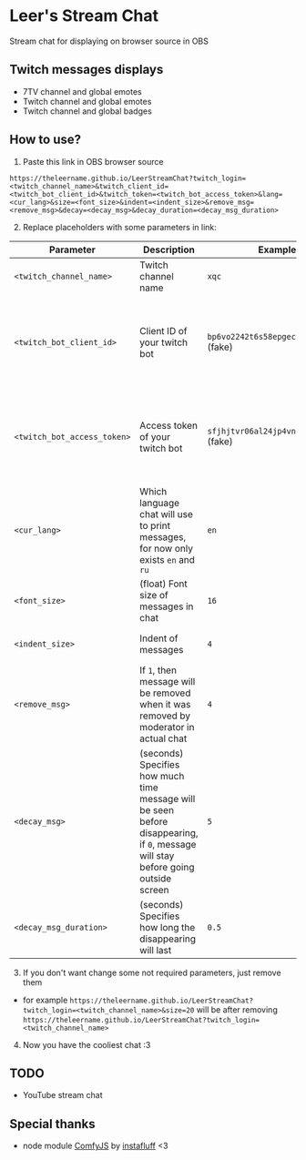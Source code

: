 # Leer's Stream Chat
Stream chat for displaying on browser source in OBS

## Twitch messages displays
- 7TV channel and global emotes
- Twitch channel and global emotes
- Twitch channel and global badges

## How to use?
1. Paste this link in OBS browser source
```
https://theleername.github.io/LeerStreamChat?twitch_login=<twitch_channel_name>&twitch_client_id=<twitch_bot_client_id>&twitch_token=<twitch_bot_access_token>&lang=<cur_lang>&size=<font_size>&indent=<indent_size>&remove_msg=<remove_msg>&decay=<decay_msg>&decay_duration=<decay_msg_duration>
```
2. Replace placeholders with some parameters in link:

| Parameter                   | Description                                                                                                                       | Example                                 | Required                                                         |
|-----------------------------|-----------------------------------------------------------------------------------------------------------------------------------|-----------------------------------------|------------------------------------------------------------------|
| `<twitch_channel_name>`     | Twitch channel name                                                                                                               | `xqc`                                   | Yes                                                              |
| `<twitch_bot_client_id>`    | Client ID of your twitch bot                                                                                                      | `bp6vo2242t6s58epgeck17dabsabu1` (fake) | No (if didnt specified, emotes and badges will be not displayed) |
| `<twitch_bot_access_token>` | Access token of your twitch bot                                                                                                   | `sfjhjtvr06al24jp4vnbj8km3njc91` (fake) | No (if didnt specified, emotes and badges will be not displayed) |
| `<cur_lang>`                | Which language chat will use to print messages, for now only exists `en` and `ru`                                                 | `en`                                    | No (default value: `en`)                                         |
| `<font_size>`               | (float) Font size of messages in chat                                                                                             | `16`                                    | No (default value: `16`)                                         |
| `<indent_size>`             | Indent of messages                                                                                                                | `4`                                     | No (default value: `4`)                                          |
| `<remove_msg>`              | If `1`, then message will be removed when it was removed by moderator in actual chat                                              | `4`                                     | No (default value: `1`)                                          |
| `<decay_msg>`               | (seconds) Specifies how much time message will be seen before disappearing, if `0`, message will stay before going outside screen | `5`                                     | No (default value: `0`)                                          |
| `<decay_msg_duration>`      | (seconds) Specifies how long the disappearing will last                                                                           | `0.5`                                   | No (default value: `0.5`)                                        |
3. If you don't want change some not required parameters, just remove them
- for example `https://theleername.github.io/LeerStreamChat?twitch_login=<twitch_channel_name>&size=20` will be after removing `https://theleername.github.io/LeerStreamChat?twitch_login=<twitch_channel_name>`
4. Now you have the cooliest chat :3

## TODO
- YouTube stream chat

## Special thanks
- node module [ComfyJS](https://github.com/instafluff/ComfyJS) by [instafluff](https://github.com/instafluff) <3